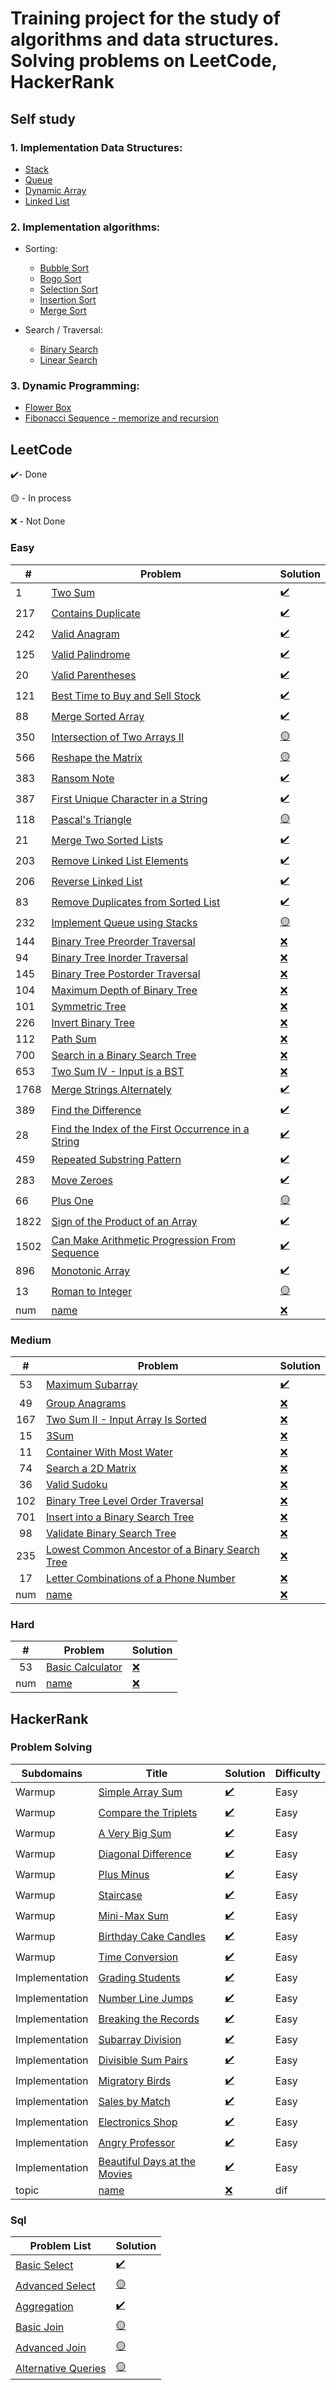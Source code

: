 # Training project for the study of algorithms and data structures. Solving problems on LeetCode, HackerRank #

## Self study ##

### 1. Implementation Data Structures: ###

- [Stack](src/com/company/custom/structures/Stack.java)
- [Queue](src/com/company/custom/structures/Queue.java)
- [Dynamic Array](src/com/company/custom/structures/DynamicArray.java)
- [Linked List](src/com/company/custom/structures/LinkedList.java)

### 2. Implementation algorithms: ###

- Sorting:
    - [Bubble Sort](src/com/company/custom/algorithms/sort/BubbleSort.java)
    - [Bogo Sort](src/com/company/custom/algorithms/sort/Bogosort.java)
    - [Selection Sort](src/com/company/custom/algorithms/sort/SelectionSort.java)
    - [Insertion Sort](src/com/company/custom/algorithms/sort/InsertionSort.java)
    - [Merge Sort](src/com/company/custom/algorithms/sort/MergeSort.java)
  
- Search / Traversal:
    - [Binary Search](src/com/company/custom/algorithms/search/BinarySearch.java)
    - [Linear Search](src/com/company/custom/algorithms/search/LinearSearch.java)


### 3. Dynamic Programming: ###

  - [Flower Box](src/com/company/custom/dynamicProgramming/FlowerBox.java)
  - [Fibonacci Sequence - memorize and recursion](src/com/company/custom/dynamicProgramming/FibonacciSequence.java)


## LeetCode ##

✔️- Done

🟡 - In process

❌ - Not Done

### Easy ###

| #    | Problem                                                                                                                         | Solution                                                                    |
|------|---------------------------------------------------------------------------------------------------------------------------------|-----------------------------------------------------------------------------|
| 1    | [Two Sum](https://leetcode.com/problems/two-sum/)                                                                               | [✔️](src/com/company/leetcode/easy/TwoSum.java)                             |
| 217  | [Contains Duplicate](https://leetcode.com/problems/contains-duplicate/)                                                         | [✔️](src/com/company/leetcode/easy/ContainsDuplicate.java)                  |
| 242  | [Valid Anagram](https://leetcode.com/problems/valid-anagram/)                                                                   | [✔️](src/com/company/leetcode/easy/ValidAnagram.java)                       |
| 125  | [Valid Palindrome](https://leetcode.com/problems/valid-palindrome/)                                                             | [✔️](src/com/company/leetcode/easy/ValidPalindrome.java)                    |
| 20   | [Valid Parentheses](https://leetcode.com/problems/valid-parentheses/)                                                           | [✔️](src/com/company/leetcode/easy/ValidParentheses.java)                   |
| 121  | [Best Time to Buy and Sell Stock](https://leetcode.com/problems/best-time-to-buy-and-sell-stock/)                               | [✔️](src/com/company/leetcode/easy/BestTimeToBuyAndSellStock.java)          |
| 88   | [Merge Sorted Array](https://leetcode.com/problems/merge-sorted-array/)                                                         | [✔️](src/com/company/leetcode/easy/MergeSortedArray.java)                   |
| 350  | [Intersection of Two Arrays II](https://leetcode.com/problems/valid-parentheses/)                                               | [🟡](src/com/company/leetcode/easy/IntersectionTwoArrays.java)              |
| 566  | [Reshape the Matrix](https://leetcode.com/problems/reshape-the-matrix/)                                                         | [🟡](src/com/company/leetcode/easy/ReshapeMatrix.java)                      |
| 383  | [Ransom Note](https://leetcode.com/problems/ransom-note/)                                                                       | [✔️](src/com/company/leetcode/easy/RansomNote.java)                         |
| 387  | [First Unique Character in a String](https://leetcode.com/problems/first-unique-character-in-a-string/)                         | [✔️](src/com/company/leetcode/easy/FirstUniqueCharInString.java)            |
| 118  | [Pascal's Triangle](https://leetcode.com/problems/pascals-triangle/)                                                            | [🟡](src/com/company/leetcode/easy/PascalTriangle.java)                     |
| 21   | [Merge Two Sorted Lists](https://leetcode.com/problems/merge-two-sorted-lists/)                                                 | [✔️](src/com/company/leetcode/easy/MergeTwoSortedLists.java)                |
| 203  | [Remove Linked List Elements](https://leetcode.com/problems/remove-linked-list-elements/)                                       | [✔️](src/com/company/leetcode/easy/RemoveLinkedListElements.java)           |
| 206  | [Reverse Linked List](https://leetcode.com/problems/reverse-linked-list/)                                                       | [✔️](src/com/company/leetcode/easy/ReverseLinkedList.java)                  |
| 83   | [Remove Duplicates from Sorted List](https://leetcode.com/problems/remove-duplicates-from-sorted-list/)                         | [✔️](src/com/company/leetcode/easy/RemoveDuplicatesSortedList.java)         |
| 232  | [Implement Queue using Stacks](https://leetcode.com/problems/implement-queue-using-stacks/)                                     | [🟡](src/com/company/leetcode/easy/QueueUsingStack.java)                    |
| 144  | [Binary Tree Preorder Traversal](https://leetcode.com/problems/binary-tree-preorder-traversal/)                                 | [❌](notDone)                                                                |
| 94   | [Binary Tree Inorder Traversal](https://leetcode.com/problems/binary-tree-inorder-traversal/)                                   | [❌](notDone)                                                                |
| 145  | [Binary Tree Postorder Traversal](https://leetcode.com/problems/binary-tree-postorder-traversal/)                               | [❌](notDone)                                                                |
| 104  | [Maximum Depth of Binary Tree](https://leetcode.com/problems/maximum-depth-of-binary-tree/)                                     | [❌](notDone)                                                                |
| 101  | [Symmetric Tree](https://leetcode.com/problems/symmetric-tree/)                                                                 | [❌](notDone)                                                                |
| 226  | [Invert Binary Tree](https://leetcode.com/problems/invert-binary-tree/)                                                         | [❌](notDone)                                                                |
| 112  | [Path Sum](https://leetcode.com/problems/path-sum/)                                                                             | [❌](notDone)                                                                |
| 700  | [Search in a Binary Search Tree](https://leetcode.com/problems/search-in-a-binary-search-tree/)                                 | [❌](notDone)                                                                |
| 653  | [Two Sum IV - Input is a BST](https://leetcode.com/problems/two-sum-iv-input-is-a-bst/)                                         | [❌](notDone)                                                                |
| 1768 | [Merge Strings Alternately](https://leetcode.com/problems/merge-strings-alternately/)                                           | [✔️](src/com/company/leetcode/easy/MergeStringsAlternately.java)            |
| 389  | [Find the Difference](https://leetcode.com/problems/find-the-difference/)                                                       | [✔️](src/com/company/leetcode/easy/FindDifference.java)                     |
| 28   | [Find the Index of the First Occurrence in a String](leetcode.com/problems/find-the-index-of-the-first-occurrence-in-a-string/) | [✔️](src/com/company/leetcode/easy/FindIndexOfFirstOccurrenceInString.java) |
| 459  | [Repeated Substring Pattern](https://leetcode.com/problems/repeated-substring-pattern/)                                         | [✔️](src/com/company/leetcode/easy/RepeatedSubstringPattern.java)           |
| 283  | [Move Zeroes](https://leetcode.com/problems/move-zeroes/)                                                                       | [✔️](src/com/company/leetcode/easy/MoveZeroes.java)                         |
| 66   | [Plus One](https://leetcode.com/problems/plus-one/)                                                                             | [🟡](src/com/company/leetcode/easy/PlusOne.java)                            |
| 1822 | [Sign of the Product of an Array](https://leetcode.com/problems/sign-of-the-product-of-an-array/)                               | [✔️](src/com/company/leetcode/easy/SignOfProductOfArray.java)               |
| 1502 | [Can Make Arithmetic Progression From Sequence](https://leetcode.com/problems/can-make-arithmetic-progression-from-sequence/)   | [✔️](src/com/company/leetcode/easy/ArithmeticProgressionFromSequence.java)  |
| 896  | [Monotonic Array](https://leetcode.com/problems/monotonic-array/)                                                               | [✔️](src/com/company/leetcode/easy/MonotonicArray.java)                     |
| 13   | [Roman to Integer](https://leetcode.com/problems/roman-to-integer/)                                                             | [🟡](src/com/company/leetcode/easy/RomanToInteger.java)                     |
| num  | [name](link)                                                                                                                    | [❌]()                                                                       |

### Medium ###

|  #  | Problem                                                                                                                         | Solution                                                    |
|:---:|---------------------------------------------------------------------------------------------------------------------------------|-------------------------------------------------------------|
| 53  | [Maximum Subarray](https://leetcode.com/problems/maximum-subarray/)                                                             | [✔️](src/com/company/leetcode/medium/MaximumSubarray.java)  |
| 49  | [Group Anagrams](https://leetcode.com/problems/group-anagrams/)                                                                 | [❌]()                                                       |
| 167 | [Two Sum II - Input Array Is Sorted](https://leetcode.com/problems/two-sum-ii-input-array-is-sorted/)                           | [❌]()                                                       |
| 15  | [3Sum](https://leetcode.com/problems/3sum/)                                                                                     | [❌]()                                                       |
| 11  | [Container With Most Water](https://leetcode.com/problems/container-with-most-water/)                                           | [❌]()                                                       |
| 74  | [Search a 2D Matrix](https://leetcode.com/problems/search-a-2d-matrix/)                                                         | [❌]()                                                       |
| 36  | [Valid Sudoku](https://leetcode.com/problems/valid-sudoku/)                                                                     | [❌]()                                                       |
| 102 | [Binary Tree Level Order Traversal](https://leetcode.com/problems/binary-tree-level-order-traversal/)                           | [❌]()                                                       |
| 701 | [Insert into a Binary Search Tree](https://leetcode.com/problems/insert-into-a-binary-search-tree/)                             | [❌]()                                                       |
| 98  | [Validate Binary Search Tree](https://leetcode.com/problems/validate-binary-search-tree/)                                       | [❌]()                                                       |
| 235 | [Lowest Common Ancestor of a Binary Search Tree](https://leetcode.com/problems/lowest-common-ancestor-of-a-binary-search-tree/) | [❌]()                                                       |
| 17  | [Letter Combinations of a Phone Number](https://leetcode.com/problems/letter-combinations-of-a-phone-number/)                   | [❌]()                                                       |
| num | [name](link)                                                                                                                    | [❌]()                                                       |

### Hard ###

|  #  | Problem                                                                         | Solution |
|:---:|---------------------------------------------------------------------------------|----------|
| 53  | [Basic Calculator](https://leetcode.com/problems/basic-calculator/description/) | [❌]()    |
| num | [name](link)                                                                    | [❌]()    |



## HackerRank ##

### Problem Solving ###

| Subdomains     | Title                                                                                                                        | Solution                                                                                     | Difficulty |
|----------------|------------------------------------------------------------------------------------------------------------------------------|----------------------------------------------------------------------------------------------|------------|
| Warmup         | [Simple Array Sum](https://www.hackerrank.com/challenges/simple-array-sum/problem?isFullScreen=true)                         | [✔️](src/com/company/hackerrank/algorithm/warmup/SimpleArraySum.java)                        | Easy       |
| Warmup         | [Compare the Triplets](https://www.hackerrank.com/challenges/compare-the-triplets/problem?isFullScreen=true)                 | [✔️](src/com/company/hackerrank/algorithm/warmup/CompareTriplets.java)                       | Easy       |
| Warmup         | [A Very Big Sum](https://www.hackerrank.com/challenges/a-very-big-sum/problem?isFullScreen=true)                             | [✔️](src/com/company/hackerrank/algorithm/warmup/AVeryBigSum.java)                           | Easy       |
| Warmup         | [Diagonal Difference](https://www.hackerrank.com/challenges/diagonal-difference/problem?isFullScreen=true)                   | [✔️](src/com/company/hackerrank/algorithm/warmup/DiagonalDifference.java)                    | Easy       |
| Warmup         | [Plus Minus](https://www.hackerrank.com/challenges/plus-minus/problem?isFullScreen=true)                                     | [✔️](src/com/company/hackerrank/algorithm/warmup/PlusMinus.java)                             | Easy       |
| Warmup         | [Staircase](https://www.hackerrank.com/challenges/staircase/problem?isFullScreen=true)                                       | [✔️](src/com/company/hackerrank/algorithm/warmup/Staircase.java)                             | Easy       |
| Warmup         | [Mini-Max Sum](https://www.hackerrank.com/challenges/mini-max-sum/problem?isFullScreen=true)                                 | [✔️](src/com/company/hackerrank/algorithm/warmup/MiniMaxSum.java)                            | Easy       |
| Warmup         | [Birthday Cake Candles](https://www.hackerrank.com/challenges/birthday-cake-candles/problem?isFullScreen=true)               | [✔️](src/com/company/hackerrank/algorithm/warmup/BirthdayCakeCandles.java)                   | Easy       |
| Warmup         | [Time Conversion](https://www.hackerrank.com/challenges/time-conversion/problem?isFullScreen=true)                           | [✔️](src/com/company/hackerrank/algorithm/warmup/TimeConversion.java)                        | Easy       |
| Implementation | [Grading Students](https://www.hackerrank.com/challenges/grading/problem?isFullScreen=true)                                  | [✔️](src/com/company/hackerrank/algorithm/implementation/easy/GradingStudents.java)          | Easy       |
| Implementation | [Number Line Jumps](https://www.hackerrank.com/challenges/kangaroo/problem?isFullScreen=true)                                | [✔️](src/com/company/hackerrank/algorithm/implementation/easy/NumberLineJumps.java)          | Easy       |
| Implementation | [Breaking the Records](https://www.hackerrank.com/challenges/breaking-best-and-worst-records/problem?isFullScreen=true)      | [✔️](src/com/company/hackerrank/algorithm/implementation/easy/BreakingTheRecords.java)       | Easy       |
| Implementation | [Subarray Division](https://www.hackerrank.com/challenges/the-birthday-bar/problem?isFullScreen=true)                        | [✔️](src/com/company/hackerrank/algorithm/implementation/easy/SubarrayDivision.java)         | Easy       |
| Implementation | [Divisible Sum Pairs](https://www.hackerrank.com/challenges/divisible-sum-pairs/problem?isFullScreen=true)                   | [✔️](src/com/company/hackerrank/algorithm/implementation/easy/DivisibleSumPairs.java)        | Easy       |
| Implementation | [Migratory Birds](https://www.hackerrank.com/challenges/migratory-birds/problem?isFullScreen=true)                           | [✔️](src/com/company/hackerrank/algorithm/implementation/easy/MigratoryBirds.java)           | Easy       |
| Implementation | [Sales by Match](https://www.hackerrank.com/challenges/sock-merchant/problem?isFullScreen=true)                              | [✔️](src/com/company/hackerrank/algorithm/implementation/easy/SalesByMatch.java)             | Easy       |
| Implementation | [Electronics Shop](https://www.hackerrank.com/challenges/electronics-shop/problem?isFullScreen=true)                         | [✔️](src/com/company/hackerrank/algorithm/implementation/easy/ElectronicsShop.java)          | Easy       |
| Implementation | [Angry Professor](https://www.hackerrank.com/challenges/angry-professor/problem?isFullScreen=true)                           | [✔️](src/com/company/hackerrank/algorithm/implementation/easy/AngryProfessor.java)           | Easy       |
| Implementation | [Beautiful Days at the Movies](https://www.hackerrank.com/challenges/beautiful-days-at-the-movies/problem?isFullScreen=true) | [✔️](src/com/company/hackerrank/algorithm/implementation/easy/BeautifulDaysAtTheMovies.java) | Easy       |
| topic          | [name](link)                                                                                                                 | [❌]()                                                                                        | dif        |

### Sql ###

| Problem List                                                                                                    | Solution                                                     |
|-----------------------------------------------------------------------------------------------------------------|--------------------------------------------------------------|
| [Basic Select](https://www.hackerrank.com/domains/sql?filters%5Bsubdomains%5D%5B%5D=select)                     | [✔️](src/com/company/hackerrank/sql/basic-select.sql)        |
| [Advanced Select](https://www.hackerrank.com/domains/sql?filters%5Bsubdomains%5D%5B%5D=advanced-select)         | [🟡](src/com/company/hackerrank/sql/advanced-select.sql)     |
| [Aggregation](https://www.hackerrank.com/domains/sql?filters%5Bsubdomains%5D%5B%5D=aggregation)                 | [✔️](src/com/company/hackerrank/sql/aggregation.sql)         |
| [Basic Join](https://www.hackerrank.com/domains/sql?filters%5Bsubdomains%5D%5B%5D=join)                         | [🟡](src/com/company/hackerrank/sql/basic-join.sql)          |
| [Advanced Join](https://www.hackerrank.com/domains/sql?filters%5Bsubdomains%5D%5B%5D=advanced-join)             | [🟡](src/com/company/hackerrank/sql/advanced-join.sql)       |
| [Alternative Queries](https://www.hackerrank.com/domains/sql?filters%5Bsubdomains%5D%5B%5D=alternative-queries) | [🟡](src/com/company/hackerrank/sql/alternative-queries.sql) |



